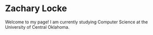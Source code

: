 # Zachary Locke
Welcome to my page!
I am currently studying Computer Science at the University of Central Oklahoma.
